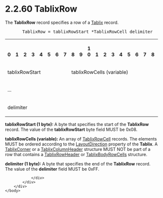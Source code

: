 <html dir="LTR" xmlns:mshelp="http://msdn.microsoft.com/mshelp" xmlns:ddue="http://ddue.schemas.microsoft.com/authoring/2003/5" xmlns:xlink="http://www.w3.org/1999/xlink" xmlns:tool="http://www.microsoft.com/tooltip">
    <head>
        <meta http-equiv="Content-Type" content="text/html; CHARSET=utf-8"></meta>
        <meta name="save" content="history"></meta>
        <title>2.2.60 TablixRow</title>
        <xml>
            <mshelp:toctitle title="2.2.60 TablixRow"></mshelp:toctitle>
            <mshelp:rltitle title="[MS-RPL]: TablixRow"></mshelp:rltitle>
            <mshelp:keyword index="A" term="9b230ba7-40dc-435e-a158-c9eeb01a029a"></mshelp:keyword>
            <mshelp:attr name="DCSext.ContentType" value="open specification"></mshelp:attr>
            <mshelp:attr name="AssetID" value="9b230ba7-40dc-435e-a158-c9eeb01a029a"></mshelp:attr>
            <mshelp:attr name="TopicType" value="kbRef"></mshelp:attr>
            <mshelp:attr name="DCSext.Title" value="[MS-RPL]: TablixRow" />
        </xml>
    </head>
    <body>
        <div id="header">
            <h1 class="heading">2.2.60 TablixRow</h1>
        </div>
        <div id="mainSection">
            <div id="mainBody">
                <div id="allHistory" class="saveHistory"></div>
                <div id="sectionSection0" class="section" name="collapseableSection">
                    

<p>The <b>TablixRow</b> record specifies a row of a <a href="f8ea94d9-d2b6-4d7f-8dc4-59faa3a98b93.md">Tablix</a> record.           </p>

<dl>
<dd>
<div><pre>  TablixRow = tablixRowStart *TablixRowCell delimiter
</pre></div>
</dd></dl>

<table>
 <tr>
  <th><p><br>0</p></th>
  <th><p><br>1</p></th>
  <th><p><br>2</p></th>
  <th><p><br>3</p></th>
  <th><p><br>4</p></th>
  <th><p><br>5</p></th>
  <th><p><br>6</p></th>
  <th><p><br>7</p></th>
  <th><p><br>8</p></th>
  <th><p><br>9</p></th>
  <th><p>1<br>0</p></th>
  <th><p><br>1</p></th>
  <th><p><br>2</p></th>
  <th><p><br>3</p></th>
  <th><p><br>4</p></th>
  <th><p><br>5</p></th>
  <th><p><br>6</p></th>
  <th><p><br>7</p></th>
  <th><p><br>8</p></th>
  <th><p><br>9</p></th>
  <th><p>2<br>0</p></th>
  <th><p><br>1</p></th>
  <th><p><br>2</p></th>
  <th><p><br>3</p></th>
  <th><p><br>4</p></th>
  <th><p><br>5</p></th>
  <th><p><br>6</p></th>
  <th><p><br>7</p></th>
  <th><p><br>8</p></th>
  <th><p><br>9</p></th>
  <th><p>3<br>0</p></th>
  <th><p><br>1</p></th>
 </tr>
 <tr>
  <td colspan="8">
  <p>tablixRowStart</p>
  </td>
  <td colspan="24">
  <p>tablixRowCells
  (variable)</p>
  </td>
 </tr>
 <tr>
  <td colspan="32">
  <p>...</p>
  </td>
 </tr>
 <tr>
  <td colspan="8">
  <p>delimiter</p>
  </td>
  
 </tr>
</table>

<p><b>tablixRowStart (1 byte): </b>A byte that specifies
the start of the <b>TablixRow</b> record. The value of the <b>tablixRowStart</b>
byte field MUST be 0x08.</p>

<p><b>tablixRowCells (variable): </b>An array of <a href="af45cd67-6607-47a5-bfb8-2cc745249c42.md">TablixRowCell</a> records. The
elements MUST be ordered according to the <a href="8a4b0caa-0ddd-45d0-a9cd-6ead08e8a592.md">LayoutDirection</a> property
of the <b>Tablix</b>. A <a href="20e3b37d-978d-467f-b068-d7a2746e37da.md">TablixCorner</a>
or a <a href="968a6852-ede1-4bf1-8006-1dab2aea178b.md">TablixColumnHeader</a>
structure MUST NOT be part of a row that contains a <a href="0d5c4157-00d0-4268-854f-f274a9d102fb.md">TablixRowHeader</a> or <a href="a300ac35-63db-4707-9c38-9afe234ef0f2.md">TablixBodyRowCells</a>
structure.</p>

<p><b>delimiter (1 byte): </b>A byte that specifies the
end of the <b>TablixRow</b> record. The value of the <b>delimiter</b> field
MUST be 0xFF.</p>


                </div>
            </div>
        </div>
    </body>
</html>